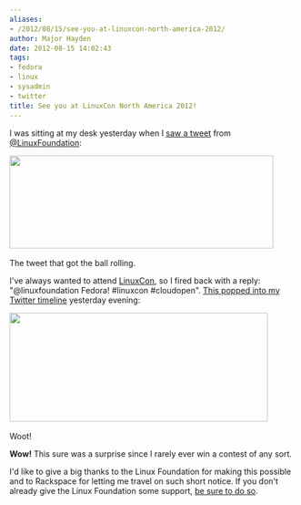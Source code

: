 ```yaml
---
aliases:
- /2012/08/15/see-you-at-linuxcon-north-america-2012/
author: Major Hayden
date: 2012-08-15 14:02:43
tags:
- fedora
- linux
- sysadmin
- twitter
title: See you at LinuxCon North America 2012!
---
```


I was sitting at my desk yesterday when I [saw a tweet][1] from [@LinuxFoundation][2]:



<div id="attachment_3709" style="width: 474px" class="wp-caption aligncenter">
  <a href="/wp-content/uploads/2012/08/linuxfoundation_linuxcon_tweet1.jpg"><img src="/wp-content/uploads/2012/08/linuxfoundation_linuxcon_tweet1.jpg" alt="" title="linuxfoundation_linuxcon_tweet" width="464" height="163" class="size-full wp-image-3709" srcset="/wp-content/uploads/2012/08/linuxfoundation_linuxcon_tweet1.jpg 464w, /wp-content/uploads/2012/08/linuxfoundation_linuxcon_tweet1-300x105.jpg 300w" sizes="(max-width: 464px) 100vw, 464px" /></a>

  <p class="wp-caption-text">
    The tweet that got the ball rolling.
  </p>
</div>

I've always wanted to attend [LinuxCon][3], so I fired back with a reply: "@linuxfoundation Fedora! #linuxcon #cloudopen". [This popped into my Twitter timeline][4] yesterday evening:



<div id="attachment_3711" style="width: 464px" class="wp-caption aligncenter">
  <a href="/wp-content/uploads/2012/08/linuxcon_i_won.jpg"><img src="/wp-content/uploads/2012/08/linuxcon_i_won.jpg" alt="" title="linuxcon_i_won" width="454" height="191" class="size-full wp-image-3711" srcset="/wp-content/uploads/2012/08/linuxcon_i_won.jpg 454w, /wp-content/uploads/2012/08/linuxcon_i_won-300x126.jpg 300w" sizes="(max-width: 454px) 100vw, 454px" /></a>

  <p class="wp-caption-text">
    Woot!
  </p>
</div>

**Wow!** This sure was a surprise since I rarely ever win a contest of any sort.

I'd like to give a big thanks to the Linux Foundation for making this possible and to Rackspace for letting me travel on such short notice. If you don't already give the Linux Foundation some support, [be sure to do so][5].

 [1]: http://twitter.com/linuxfoundation/status/235403911996006400
 [2]: http://twitter.com/linuxfoundation
 [3]: http://events.linuxfoundation.org/events/linuxcon/
 [4]: http://twitter.com/linuxfoundation/status/235525007328026624
 [5]: http://www.linuxfoundation.org/about/join